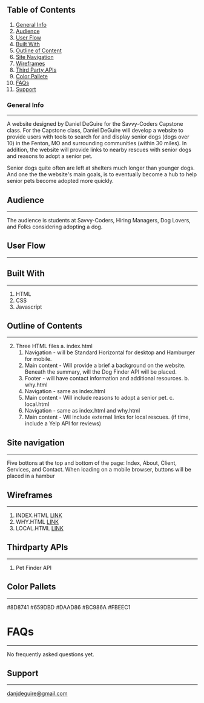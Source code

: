 ## Table of Contents
1. [General Info](#general-info)
2. [Audience](#audience)
3. [User Flow](#user-flow)
4. [Built With](#built-with)
5. [Outline of Content](#outline-of-content)
6. [Site Navigation](#site-navigation)
7. [Wireframes](#wireframes)
8. [Third Party APIs](#third-party-APIs)
9. [Color Pallete](#color-pallete)
10. [FAQs](#faqs)
11. [Support](#support)

### General Info
***
A website designed by Daniel DeGuire for the Savvy-Coders Capstone class. For the Capstone class, Daniel DeGuire will develop a website to provide users with tools to search for and display senior dogs (dogs over 10) in the Fenton, MO and surrounding communities (within 30 miles). In addition, the website will provide links to nearby rescues with senior dogs and reasons to adopt a senior pet. 

Senior dogs quite often are left at shelters much longer than younger dogs. And one the the website's main goals, is to eventually become a hub to help senior pets become adopted more quickly.

## Audience
***
The audience is students at Savvy-Coders, Hiring Managers, Dog Lovers, and Folks considering adopting a dog.

## User Flow
***


## Built With
***
1. HTML
2. CSS
3. Javascript

## Outline of Contents
***
2. Three HTML files
    a. index.html
      1. Navigation - will be Standard Horizontal for desktop and Hamburger for mobile.
      2. Main content - Will provide a brief a background on the website. Beneath the summary, will the Dog Finder API will be placed.
      3. Footer - will have contact information and additional resources.
    b. why.html
      1. Navigation - same as index.html
      2. Main content - Will include reasons to adopt a senior pet. 
    c. local.html
      1. Navigation - same as index.html and why.html
      2. Main content - Wil include external links for local rescues. (if time, include a Yelp API for reviews)

## Site navigation
***
Five bottons at the top and bottom of the page: Index, About, Client, Services, and Contact. When loading on a mobile browser, buttons will be placed in a hambur

## Wireframes
***
1. INDEX.HTML [LINK](INDEX.PNG)
2. WHY.HTML [LINK](WHY.PNG)
3. LOCAL.HTML [LINK](LOCALRESCUES.PNG)

## Thirdparty APIs
****
1. Pet Finder API

## Color Pallets
***
#8D8741
#659DBD
#DAAD86
#BC986A
#FBEEC1

# FAQs
***
No frequently asked questions yet.

## Support
***
danjdeguire@gmail.com  

